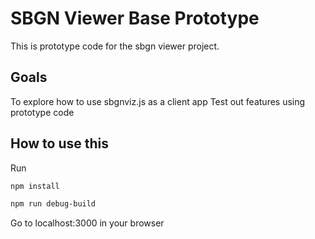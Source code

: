 # SBGN Viewer Base Prototype

This is prototype code for the sbgn viewer project.  

## Goals

To explore how to use sbgnviz.js as a client app
Test out features using prototype code

## How to use this

Run
```sh
npm install
```

```sh
npm run debug-build
```

Go to localhost:3000 in your browser
